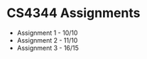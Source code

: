 CS4344 Assignments
==========

- Assignment 1 - 10/10
- Assignment 2 - 11/10
- Assignment 3 - 16/15

